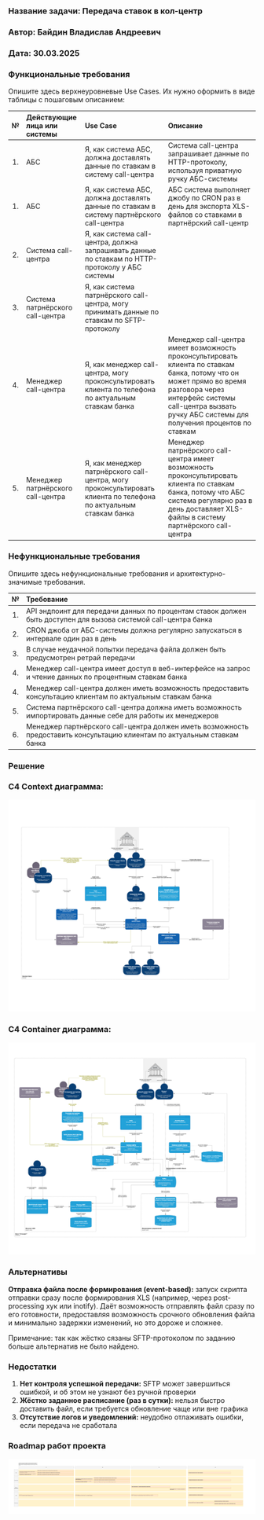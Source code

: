 ﻿### <a name="_b7urdng99y53"></a>**Название задачи: Передача ставок в кол-центр** 
### <a name="_hjk0fkfyohdk"></a>**Автор: Байдин Владислав Андреевич**
### <a name="_uanumrh8zrui"></a>**Дата: 30.03.2025**
### <a name="_3bfxc9a45514"></a>**Функциональные требования**
Опишите здесь верхнеуровневые Use Cases. Их нужно оформить в виде таблицы с пошаговым описанием:

| **№** | **Действующие лица или системы**  | **Use Case**                                                                                                      | **Описание**                                                                                                                                                                                                                      |
|:-----:|:----------------------------------|:------------------------------------------------------------------------------------------------------------------|:----------------------------------------------------------------------------------------------------------------------------------------------------------------------------------------------------------------------------------|
|  1.   | АБС                               | Я, как система АБС, должна доставлять данные по ставкам в систему call-центра                                     | Система call-центра запрашивает данные по HTTP-протоколу, используя приватную ручку АБС-системы                                                                                                                                   |
|  1.   | АБС                               | Я, как система АБС, должна доставлять данные по ставкам в систему партнёрского call-центра                        | АБС система выполняет джобу по CRON раз в день для экспорта XLS-файлов со ставками в партнёрский call-центр                                                                                                                       |
|  2.   | Система call-центра               | Я, как система call-центра, должна запрашивать данные по ставкам по HTTP-протоколу у АБС системы                  |                                                                                                                                                                                                                                   |
|  3.   | Система патрнёрского call-центра  | Я, как система патрнёрского call-центра, могу принимать данные по ставкам по SFTP-протоколу                       |                                                                                                                                                                                                                                   |
|  4.   | Менеджер call-центра              | Я, как менеджер call-центра, могу проконсультировать клиента по телефона по актуальным ставкам банка              | Менеджер call-центра имеет возможность проконсультировать клиента по ставкам банка, потому что он может прямо во время разговора через интерфейс системы call-центра вызвать ручку АБС системы для получения процентов по ставкам |
|  5.   | Менеджер патрнёрского call-центра | Я, как менеджер патрнёрского call-центра, могу проконсультировать клиента по телефона по актуальным ставкам банка | Менеджер патрнёрского call-центра имеет возможность проконсультировать клиента по ставкам банка, потому что АБС система регулярно раз в день доставляет XLS-файлы в систему партнёрского call-центра                              |
### <a name="_u8xz25hbrgql"></a>**Нефункциональные требования**
Опишите здесь нефункциональные требования и архитектурно-значимые требования.

| **№** | **Требование**                                                                                                            |
|:-----:|:--------------------------------------------------------------------------------------------------------------------------|
|  1.   | API эндпоинт для передачи данных по процентам ставок должен быть доступен для вызова системой call-центра банка           |
|  2.   | CRON джоба от АБС-системы должна регулярно запускаться в интервале один раз в день                                        |
|  3.   | В случае неудачной попытки передача файла должен быть предусмотрен ретрай передачи                                        |
|  4.   | Менеджер call-центра имеет доступ в веб-интерфейсе на запрос и чтение данных по процентным ставкам банка                  |
|  4.   | Менеджер call-центра должен иметь возможность предоставить консультацию клиентам по актуальным ставкам банка              |
|  5.   | Система партнёрского call-центра должна иметь возможность импортировать данные себе для работы их менеджеров              |
|  6.   | Менеджер партнёрского call-центра должен иметь возможность предоставить консультацию клиентам по актуальным ставкам банка |
### <a name="_qmphm5d6rvi3"></a>**Решение**
### С4 Context диаграмма: 
![c4_context.drawio.png](c4_context.drawio.png)

### С4 Container диаграмма: 
![c4_container.drawio.png](c4_container.drawio.png)

### <a name="_bjrr7veeh80c"></a>**Альтернативы**
<b>Отправка файла после формирования (event-based):</b> запуск скрипта отправки сразу после формирования XLS (например, через post-processing хук или inotify).
Даёт возможность отправлять файл сразу по его готовности, предоставляя возможность срочного обновления файла и минимально задержки изменений, но это дороже и сложнее. 

Примечание: так как жёстко сязаны SFTP-протоколом по заданию больше альтернатив не было найдено.

### <a name="_bjrr7veeh80c"></a>**Недостатки**
1. <b>Нет контроля успешной передачи:</b> SFTP может завершиться ошибкой, и об этом не узнают без ручной проверки
2. <b>Жёстко заданное расписание (раз в сутки):</b> нельзя быстро доставить файл, если требуется обновление чаще или вне графика
3. <b>Отсутствие логов и уведомлений:</b> неудобно отлаживать ошибки, если передача не сработала

### <a name="_bjrr7veeh80c"></a>**Roadmap работ проекта**
![roadmap_bank_standart-Roadmap.drawio.png](roadmap_bank_standart-Roadmap.drawio.png)
